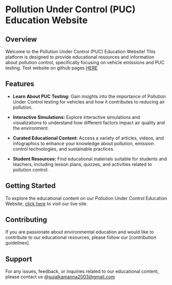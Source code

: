 # Pollution Under Control (PUC) Education Website

## Overview

Welcome to the Pollution Under Control (PUC) Education Website! This platform is designed to provide educational resources and information about pollution control, specifically focusing on vehicle emissions and PUC testing.
Test website on github pages <a href="https://sujalkamanna.github.io/puc.github.io/" target = "_blank"> HERE </a>

## Features

- **Learn About PUC Testing:** Gain insights into the importance of Pollution Under Control testing for vehicles and how it contributes to reducing air pollution.

- **Interactive Simulations:** Explore interactive simulations and visualizations to understand how different factors impact air quality and the environment.

- **Curated Educational Content:** Access a variety of articles, videos, and infographics to enhance your knowledge about pollution, emission control technologies, and sustainable practices.

- **Student Resources:** Find educational materials suitable for students and teachers, including lesson plans, quizzes, and activities related to pollution control.

## Getting Started

To explore the educational content on our Pollution Under Control Education Website, [click here](#) to visit our live site.

## Contributing

If you are passionate about environmental education and would like to contribute to our educational resources, please follow our [contribution guidelines].

## Support

For any issues, feedback, or inquiries related to our educational content, please contact us @<a href="mailto:sujalkamanna2003@gmail.com">sujalkamanna2003@gmail.com</a>
